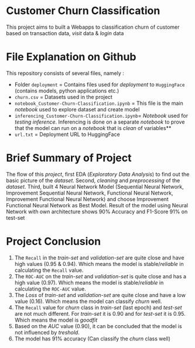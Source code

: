 # Customer Churn Classification

This project aims to built a Webapps to classification churn of customer based on transaction data, *visit* data & *login* data


# File Explanation on Github

This repository consists of several files, namely :

- Folder `deployment` = Contains files used for *deployment* to `HuggingFace` (contains models, python applications etc.)
- `churn.csv` = Datasets used in the project
- `notebook_Customer-Churn-Classification.ipynb` = This file is the main *notebook* used to explore dataset and create model
- `inferencing_Customer-Churn-Classification.ipynb`= *Notebook* used for *testing inference*. Inferencing is done on a separate *notebook* to prove that the model can run on a *notebook* that is *clean* of variables**
- `url.txt` = Deployment URL to HuggingFace

# Brief Summary of Project

The flow of this *project*, first EDA (*Exploratory Data Analysis*) to find out the basic picture of the *dataset*. Second, *cleaning* and *preprocessing* of the *dataset*. Third, built 4 Neural Network Model (Sequential Neural Network, Improvement Sequential Neural Network, Functional Neural Network, Improvement Functional Neural Network) and choose Improvement Functional Neural Network as Best Model. Result of the model using Neural Network with own architecture shows 90% Accuracy and F1-Score 91% on test-set


# Project Conclusion

1. The `Recall` in the *train-set* and *validation-set* are quite close and have high values (0.95 & 0.94). Which means the model is stable/*reliable* in calculating the `Recall` value.
2. The `ROC-AUC` on the *train-set* and *validation-set* is quite close and has a high value (0.97). Which means the model is stable/*reliable* in calculating the `ROC-AUC` value.
3. The *Loss* of *train-set* and *validation-set* are quite close and have a low value (0.16). Which means the model can classify *churn* well.
4. The `Recall` value for *churn* class in *train-set* (last epoch) and *test-set* are not much different. For *train-set* it is 0.90 and for *test-set* it is 0.95. Which means the model is *goodfit*
5. Based on the *AUC* value (0.90), it can be concluded that the model is not influenced by *treshold*.
6. The model has 91% accuracy (Can classify the *churn* class well) 
